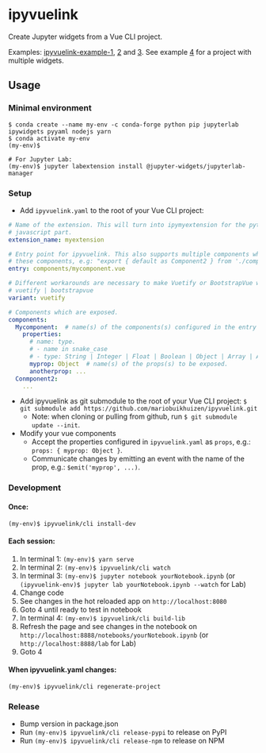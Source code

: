 # ipyvuelink

Create Jupyter widgets from a Vue CLI project.

Examples: [ipyvuelink-example-1](https://github.com/mariobuikhuizen/ipyvuelink-example-1/tree/ipyvuelink),
[2](https://github.com/mariobuikhuizen/ipyvuelink-example-2/tree/ipyvuelink) and
[3](https://github.com/mariobuikhuizen/ipyvuelink-example-3/tree/ipyvuelink). See example
[4](https://github.com/mariobuikhuizen/ipyvuelink-example-4) for a project with multiple widgets.

## Usage

### Minimal environment
```
$ conda create --name my-env -c conda-forge python pip jupyterlab ipywidgets pyyaml nodejs yarn
$ conda activate my-env
(my-env)$

# For Jupyter Lab:
(my-env)$ jupyter labextension install @jupyter-widgets/jupyterlab-manager
```

### Setup
* Add `ipyvuelink.yaml` to the root of your Vue CLI project:
```yaml
# Name of the extension. This will turn into ipymyextension for the python part and jupyter-myextension for the 
# javascript part.
extension_name: myextension

# Entry point for ipyvuelink. This also supports multiple components when using an .js file with exports for
# these components, e.g: "export { default as Component2 } from './components/component2'" for component2.vue etc.
entry: components/mycomponent.vue

# Different workarounds are necessary to make Vuetify or BootstrapVue work inside a notebook. 
# vuetify | bootstrapvue
variant: vuetify

# Components which are exposed.
components:
  Mycomponent:  # name(s) of the components(s) configured in the entry property above.  
    properties:
      # name: type.
      # - name in snake_case
      # - type: String | Integer | Float | Boolean | Object | Array | Any
      myprop: Object  # name(s) of the props(s) to be exposed.
      anotherprop: ...
  Conmponent2:
    ...
```
* Add ipyvuelink as git submodule to the root of your Vue CLI project:
`$ git submodule add https://github.com/mariobuikhuizen/ipyvuelink.git`
  * Note: when cloning or pulling from github, run `$ git submodule update --init`.
* Modify your vue components
  * Accept the properties configured in `ipyvuelink.yaml` as `props`, e.g.: `props: { myprop: Object }`.
  * Communicate changes by emitting an event with the name of the prop, e.g.: `$emit('myprop', ...)`.

### Development

#### Once:
```
(my-env)$ ipyvuelink/cli install-dev
```

#### Each session:

1. In terminal 1: `(my-env)$ yarn serve`
2. In terminal 2: `(my-env)$ ipyvuelink/cli watch`
3. In terminal 3: `(my-env)$ jupyter notebook yourNotebook.ipynb` (or `(ipyvuelink-env)$ jupyter lab yourNotebook.ipynb --watch` for Lab)
4. Change code
5. See changes in the hot reloaded app on `http://localhost:8080`
6. Goto 4 until ready to test in notebook
7. In terminal 4: `(my-env)$ ipyvuelink/cli build-lib`
8. Refresh the page and see changes in the notebook on `http://localhost:8888/notebooks/yourNotebook.ipynb` (or `http://localhost:8888/lab` for Lab)
9. Goto 4

#### When ipyvuelink.yaml changes:
```
(my-env)$ ipyvuelink/cli regenerate-project
```

### Release

* Bump version in package.json
* Run `(my-env)$ ipyvuelink/cli release-pypi` to release on PyPI
* Run `(my-env)$ ipyvuelink/cli release-npm` to release on NPM
